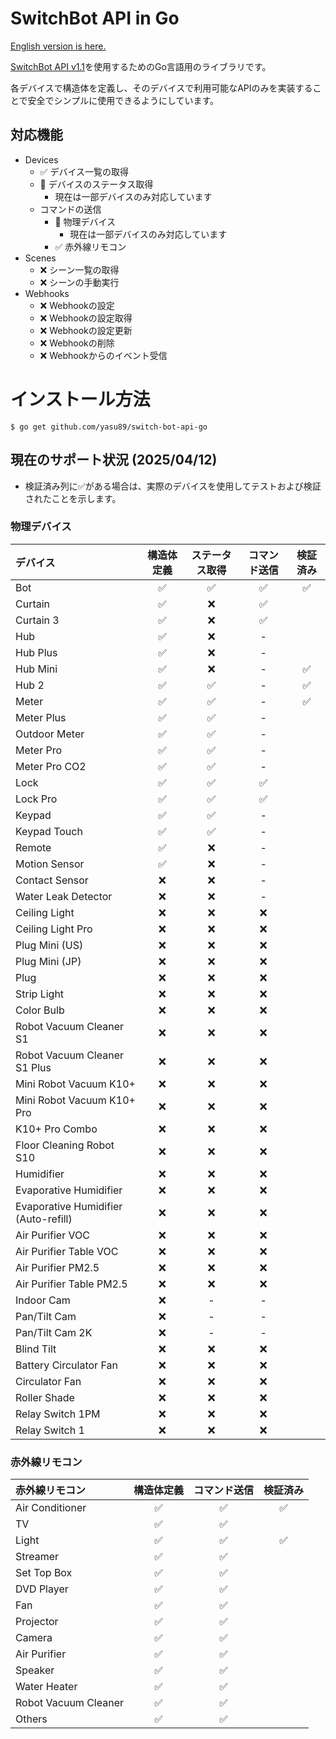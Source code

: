 # SwitchBot API in Go

[English version is here.](README.md)

[SwitchBot API v1.1](https://github.com/OpenWonderLabs/SwitchBotAPI)を使用するためのGo言語用のライブラリです。

各デバイスで構造体を定義し、そのデバイスで利用可能なAPIのみを実装することで安全でシンプルに使用できるようにしています。

## 対応機能

- Devices
  - ✅️ デバイス一覧の取得
  - 🚧 デバイスのステータス取得
    - 現在は一部デバイスのみ対応しています
  - コマンドの送信
    - 🚧 物理デバイス
      - 現在は一部デバイスのみ対応しています
    - ✅ 赤外線リモコン
- Scenes
  - ❌ シーン一覧の取得
  - ❌ シーンの手動実行
- Webhooks
  - ❌ Webhookの設定
  - ❌ Webhookの設定取得
  - ❌ Webhookの設定更新
  - ❌ Webhookの削除
  - ❌ Webhookからのイベント受信

# インストール方法

```shell
$ go get github.com/yasu89/switch-bot-api-go
```

## 現在のサポート状況 (2025/04/12)

- 検証済み列に✅がある場合は、実際のデバイスを使用してテストおよび検証されたことを示します。

### 物理デバイス

| デバイス                                 | 構造体定義 | ステータス取得 | コマンド送信 | 検証済み |
|:-------------------------------------|:-----:|:-------:|:------:|:----:|
| Bot                                  |   ✅   |    ✅    |   ✅    |  ✅   |
| Curtain                              |   ✅   |    ❌    |   ✅    |      |
| Curtain 3                            |   ✅   |    ❌    |   ✅    |      |
| Hub                                  |  ✅️   |    ❌    |   -    |      |
| Hub Plus                             |   ✅   |    ❌    |   -    |      |
| Hub Mini                             |   ✅   |    ❌    |   -    |  ✅   |
| Hub 2                                |   ✅   |    ✅    |   -    |  ✅   |
| Meter                                |   ✅   |    ✅    |   -    |  ✅   |
| Meter Plus                           |   ✅   |    ✅    |   -    |      |
| Outdoor Meter                        |   ✅   |    ✅    |   -    |      |
| Meter Pro                            |   ✅   |    ✅    |   -    |      |
| Meter Pro CO2                        |   ✅   |    ✅    |   -    |      |
| Lock                                 |   ✅   |    ✅    |   ✅    |      |
| Lock Pro                             |   ✅   |    ✅    |   ✅    |      |
| Keypad                               |   ✅   |    ✅    |   -    |      |
| Keypad Touch                         |   ✅   |    ✅    |   -    |      |
| Remote                               |   ✅   |    ❌    |   -    |      |
| Motion Sensor                        |   ✅   |    ❌    |   -    |      |
| Contact Sensor                       |   ❌   |    ❌    |   -    |      |
| Water Leak Detector                  |   ❌   |    ❌    |   -    |      |
| Ceiling Light                        |   ❌   |    ❌    |   ❌    |      |
| Ceiling Light Pro                    |   ❌   |    ❌    |   ❌    |      |
| Plug Mini (US)                       |   ❌   |    ❌    |   ❌    |      |
| Plug Mini (JP)                       |   ❌   |    ❌    |   ❌    |      |
| Plug                                 |   ❌   |    ❌    |   ❌    |      |
| Strip Light                          |   ❌   |    ❌    |   ❌    |      |
| Color Bulb                           |   ❌   |    ❌    |   ❌    |      |
| Robot Vacuum Cleaner S1              |   ❌   |    ❌    |   ❌    |      |
| Robot Vacuum Cleaner S1 Plus         |   ❌   |    ❌    |   ❌    |      |
| Mini Robot Vacuum K10+               |   ❌   |    ❌    |   ❌    |      |
| Mini Robot Vacuum K10+ Pro           |   ❌   |    ❌    |   ❌    |      |
| K10+ Pro Combo                       |   ❌   |    ❌    |   ❌    |      |
| Floor Cleaning Robot S10             |   ❌   |    ❌    |   ❌    |      |
| Humidifier                           |   ❌   |    ❌    |   ❌    |      |
| Evaporative Humidifier               |   ❌   |    ❌    |   ❌    |      |
| Evaporative Humidifier (Auto-refill) |   ❌   |    ❌    |   ❌    |      |
| Air Purifier VOC                     |   ❌   |    ❌    |   ❌    |      |
| Air Purifier Table VOC               |   ❌   |    ❌    |   ❌    |      |
| Air Purifier PM2.5                   |   ❌   |    ❌    |   ❌    |      |
| Air Purifier Table PM2.5             |   ❌   |    ❌    |   ❌    |      |
| Indoor Cam                           |   ❌   |    -    |   -    |      |
| Pan/Tilt Cam                         |   ❌   |    -    |   -    |      |
| Pan/Tilt Cam 2K                      |   ❌   |    -    |   -    |      |
| Blind Tilt                           |   ❌   |    ❌    |   ❌    |      |
| Battery Circulator Fan               |   ❌   |    ❌    |   ❌    |      |
| Circulator Fan                       |   ❌   |    ❌    |   ❌    |      |
| Roller Shade                         |   ❌   |    ❌    |   ❌    |      |
| Relay Switch 1PM                     |   ❌   |    ❌    |   ❌    |      |
| Relay Switch 1                       |   ❌   |    ❌    |   ❌    |      |

### 赤外線リモコン

| 赤外線リモコン              | 構造体定義 | コマンド送信 | 検証済み |
|:---------------------|:-----:|:------:|:----:|
| Air Conditioner      |   ✅   |   ✅    |  ✅   |
| TV                   |   ✅   |   ✅    |      |
| Light                |   ✅   |   ✅    |  ✅   |
| Streamer             |   ✅   |   ✅    |      |
| Set Top Box          |   ✅   |   ✅    |      |
| DVD Player           |   ✅   |   ✅    |      |
| Fan                  |   ✅   |   ✅    |      |
| Projector            |   ✅   |   ✅    |      |
| Camera               |   ✅   |   ✅    |      |
| Air Purifier         |   ✅   |   ✅    |      |
| Speaker              |   ✅   |   ✅    |      |
| Water Heater         |   ✅   |   ✅    |      |
| Robot Vacuum Cleaner |   ✅   |   ✅    |      |
| Others               |   ✅   |   ✅    |      |
